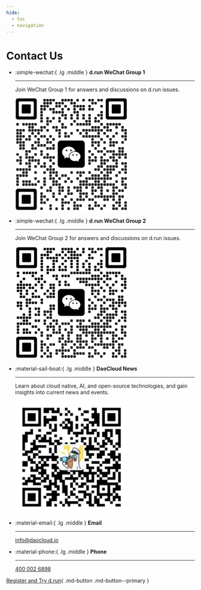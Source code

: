 ```yaml
---
hide:
  - toc
  - navigation
---
```


# Contact Us

<div class="grid cards" markdown>

-   :simple-wechat:{ .lg .middle } __d.run WeChat Group 1__

    ---

    Join WeChat Group 1 for answers and discussions on d.run issues.

    ![d.run group1](../../contact/images/group01.jpg)

-   :simple-wechat:{ .lg .middle } __d.run WeChat Group 2__

    ---

    Join WeChat Group 2 for answers and discussions on d.run issues.

    ![d.run group2](../../contact/images/group02.jpg)

-   :material-sail-boat:{ .lg .middle } __DaoCloud News__

    ---

    Learn about cloud native, AI, and open-source technologies, and gain insights into current news and events.

    ![Captain Dao](../../contact/images/capitain.png)

</div>

<div class="grid cards" markdown>

-   :material-email:{ .lg .middle } __Email__

    ---

    [info@daocloud.io](mailto:info@daocloud.io)

-   :material-phone:{ .lg .middle } __Phone__

    ---

    [400 002 6898](tel:+4000026898)

</div>

[Register and Try d.run](https://console.d.run/){ .md-button .md-button--primary }
